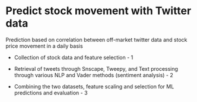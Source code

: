 
# Predict stock movement with Twitter data
Prediction based on correlation between off-market twitter data and stock price movement in a daily basis

- Collection of stock data and feature selection - 1

- Retrieval of tweets through Snscape, Tweepy, and Text processing through various NLP and Vader methods (sentiment analysis)  - 2

- Combining the two datasets, feature scaling and selection for ML predictions and evaluation - 3

